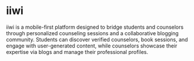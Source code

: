 # iiwi
iiwi is a mobile-first platform designed to bridge students and counselors through personalized counseling sessions and a collaborative blogging community. Students can discover verified counselors, book sessions, and engage with user-generated content, while counselors showcase their expertise via blogs and manage their professional profiles.
